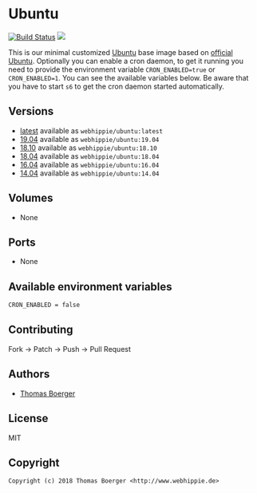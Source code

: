 # Ubuntu

[![Build Status](https://cloud.drone.io/api/badges/dockhippie/ubuntu/status.svg)](https://cloud.drone.io/dockhippie/ubuntu)
[![](https://images.microbadger.com/badges/image/webhippie/ubuntu.svg)](https://microbadger.com/images/webhippie/ubuntu "Get your own image badge on microbadger.com")

This is our minimal customized [Ubuntu](http://www.ubuntu.com/) base image based on [official Ubuntu](https://registry.hub.docker.com/_/ubuntu/). Optionally you can enable a cron daemon, to get it running you need to provide the environment variable `CRON_ENABLED=true` or `CRON_ENABLED=1`. You can see the available variables below. Be aware that you have to start `s6` to get the cron daemon started automatically.


## Versions

* [latest](./latest) available as `webhippie/ubuntu:latest`
* [19.04](./v19.04) available as `webhippie/ubuntu:19.04`
* [18.10](./v18.10) available as `webhippie/ubuntu:18.10`
* [18.04](./v18.04) available as `webhippie/ubuntu:18.04`
* [16.04](./v16.04) available as `webhippie/ubuntu:16.04`
* [14.04](./v14.04) available as `webhippie/ubuntu:14.04`


## Volumes

* None


## Ports

* None


## Available environment variables

```bash
CRON_ENABLED = false
```


## Contributing

Fork -> Patch -> Push -> Pull Request


## Authors

* [Thomas Boerger](https://github.com/tboerger)


## License

MIT


## Copyright

```
Copyright (c) 2018 Thomas Boerger <http://www.webhippie.de>
```
